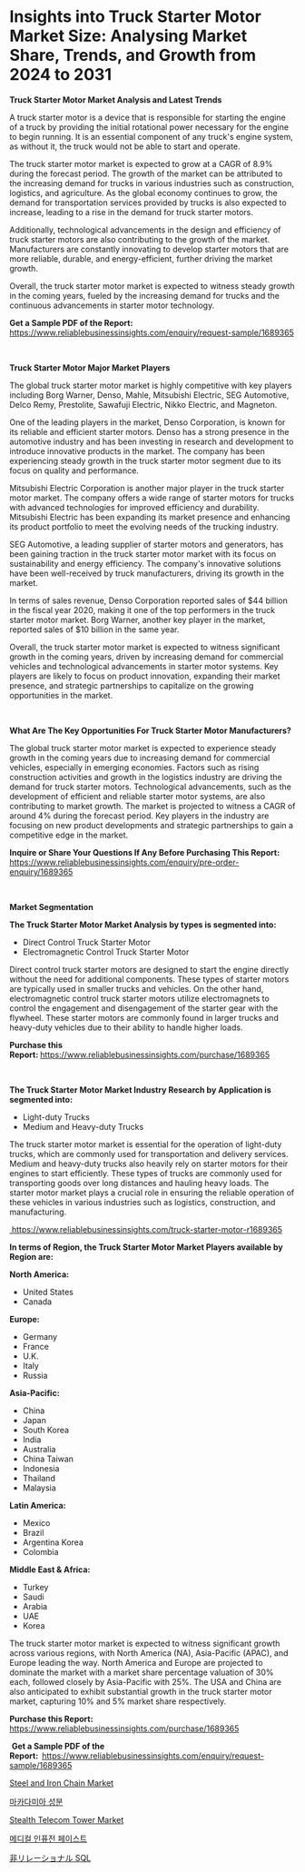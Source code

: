 <p><h1>Insights into Truck Starter Motor Market Size: Analysing Market Share, Trends, and Growth from 2024 to 2031</h1></p><p><strong>Truck Starter Motor Market Analysis and Latest Trends</strong></p>
<p><p>A truck starter motor is a device that is responsible for starting the engine of a truck by providing the initial rotational power necessary for the engine to begin running. It is an essential component of any truck's engine system, as without it, the truck would not be able to start and operate.</p><p>The truck starter motor market is expected to grow at a CAGR of 8.9% during the forecast period. The growth of the market can be attributed to the increasing demand for trucks in various industries such as construction, logistics, and agriculture. As the global economy continues to grow, the demand for transportation services provided by trucks is also expected to increase, leading to a rise in the demand for truck starter motors.</p><p>Additionally, technological advancements in the design and efficiency of truck starter motors are also contributing to the growth of the market. Manufacturers are constantly innovating to develop starter motors that are more reliable, durable, and energy-efficient, further driving the market growth.</p><p>Overall, the truck starter motor market is expected to witness steady growth in the coming years, fueled by the increasing demand for trucks and the continuous advancements in starter motor technology.</p></p>
<p><strong>Get a Sample PDF of the Report:&nbsp;</strong> <a href="https://www.reliablebusinessinsights.com/enquiry/request-sample/1689365">https://www.reliablebusinessinsights.com/enquiry/request-sample/1689365</a></p>
<p>&nbsp;</p>
<p><strong>Truck Starter Motor Major Market Players</strong></p>
<p><p>The global truck starter motor market is highly competitive with key players including Borg Warner, Denso, Mahle, Mitsubishi Electric, SEG Automotive, Delco Remy, Prestolite, Sawafuji Electric, Nikko Electric, and Magneton.</p><p>One of the leading players in the market, Denso Corporation, is known for its reliable and efficient starter motors. Denso has a strong presence in the automotive industry and has been investing in research and development to introduce innovative products in the market. The company has been experiencing steady growth in the truck starter motor segment due to its focus on quality and performance.</p><p>Mitsubishi Electric Corporation is another major player in the truck starter motor market. The company offers a wide range of starter motors for trucks with advanced technologies for improved efficiency and durability. Mitsubishi Electric has been expanding its market presence and enhancing its product portfolio to meet the evolving needs of the trucking industry.</p><p>SEG Automotive, a leading supplier of starter motors and generators, has been gaining traction in the truck starter motor market with its focus on sustainability and energy efficiency. The company's innovative solutions have been well-received by truck manufacturers, driving its growth in the market.</p><p>In terms of sales revenue, Denso Corporation reported sales of $44 billion in the fiscal year 2020, making it one of the top performers in the truck starter motor market. Borg Warner, another key player in the market, reported sales of $10 billion in the same year.</p><p>Overall, the truck starter motor market is expected to witness significant growth in the coming years, driven by increasing demand for commercial vehicles and technological advancements in starter motor systems. Key players are likely to focus on product innovation, expanding their market presence, and strategic partnerships to capitalize on the growing opportunities in the market.</p></p>
<p>&nbsp;</p>
<p><strong>What Are The Key Opportunities For Truck Starter Motor Manufacturers?</strong></p>
<p><p>The global truck starter motor market is expected to experience steady growth in the coming years due to increasing demand for commercial vehicles, especially in emerging economies. Factors such as rising construction activities and growth in the logistics industry are driving the demand for truck starter motors. Technological advancements, such as the development of efficient and reliable starter motor systems, are also contributing to market growth. The market is projected to witness a CAGR of around 4% during the forecast period. Key players in the industry are focusing on new product developments and strategic partnerships to gain a competitive edge in the market.</p></p>
<p><strong>Inquire or Share Your Questions If Any Before Purchasing This Report:</strong> <a href="https://www.reliablebusinessinsights.com/enquiry/pre-order-enquiry/1689365">https://www.reliablebusinessinsights.com/enquiry/pre-order-enquiry/1689365</a></p>
<p>&nbsp;</p>
<p><strong>Market Segmentation</strong></p>
<p><strong>The Truck Starter Motor Market Analysis by types is segmented into:</strong></p>
<p><ul><li>Direct Control Truck Starter Motor</li><li>Electromagnetic Control Truck Starter Motor</li></ul></p>
<p><p>Direct control truck starter motors are designed to start the engine directly without the need for additional components. These types of starter motors are typically used in smaller trucks and vehicles. On the other hand, electromagnetic control truck starter motors utilize electromagnets to control the engagement and disengagement of the starter gear with the flywheel. These starter motors are commonly found in larger trucks and heavy-duty vehicles due to their ability to handle higher loads.</p></p>
<p><strong>Purchase this Report:&nbsp;</strong><a href="https://www.reliablebusinessinsights.com/purchase/1689365">https://www.reliablebusinessinsights.com/purchase/1689365</a></p>
<p>&nbsp;</p>
<p><strong>The Truck Starter Motor Market Industry Research by Application is segmented into:</strong></p>
<p><ul><li>Light-duty Trucks</li><li>Medium and Heavy-duty Trucks</li></ul></p>
<p><p>The truck starter motor market is essential for the operation of light-duty trucks, which are commonly used for transportation and delivery services. Medium and heavy-duty trucks also heavily rely on starter motors for their engines to start efficiently. These types of trucks are commonly used for transporting goods over long distances and hauling heavy loads. The starter motor market plays a crucial role in ensuring the reliable operation of these vehicles in various industries such as logistics, construction, and manufacturing.</p></p>
<p><a href="https://www.reliablebusinessinsights.com/truck-starter-motor-r1689365">&nbsp;https://www.reliablebusinessinsights.com/truck-starter-motor-r1689365</a></p>
<p><strong>In terms of Region, the Truck Starter Motor Market Players available by Region are:</strong></p>
<p>
    <p> <strong> North America: </strong>
        <ul>
            <li>United States</li>
            <li>Canada</li>
        </ul>
        </p> 
    <p> <strong> Europe: </strong>
        <ul>
            <li>Germany</li>
            <li>France</li>
            <li>U.K.</li>
            <li>Italy</li>
            <li>Russia</li>
        </ul>
        </p> 
    <p> <strong> Asia-Pacific: </strong>
        <ul>
            <li>China</li>
            <li>Japan</li>
            <li>South Korea</li>
            <li>India</li>
            <li>Australia</li>
            <li>China Taiwan</li>
            <li>Indonesia</li>
            <li>Thailand</li>
            <li>Malaysia</li>
        </ul>
        </p> 
    <p> <strong> Latin America: </strong>
        <ul>
            <li>Mexico</li>
            <li>Brazil</li>
            <li>Argentina Korea</li>
            <li>Colombia</li>
        </ul>
        </p> 
    <p> <strong> Middle East & Africa: </strong>
        <ul>
            <li>Turkey</li>
            <li>Saudi</li>
            <li>Arabia</li>
            <li>UAE</li>
            <li>Korea</li>
        </ul>
    </p>
    </p>
<p><p>The truck starter motor market is expected to witness significant growth across various regions, with North America (NA), Asia-Pacific (APAC), and Europe leading the way. North America and Europe are projected to dominate the market with a market share percentage valuation of 30% each, followed closely by Asia-Pacific with 25%. The USA and China are also anticipated to exhibit substantial growth in the truck starter motor market, capturing 10% and 5% market share respectively.</p></p>
<p><strong>Purchase this Report: </strong><a href="https://www.reliablebusinessinsights.com/purchase/1689365">https://www.reliablebusinessinsights.com/purchase/1689365</a></p>
<p>&nbsp;<strong>Get a Sample PDF of the Report:&nbsp;&nbsp;</strong><a href="https://www.reliablebusinessinsights.com/enquiry/request-sample/1689365">https://www.reliablebusinessinsights.com/enquiry/request-sample/1689365</a></p>
<p><strong></strong></p>
<p><p><a href="https://github.com/kulaberyasin52/Market-Research-Report-List-1/blob/main/steel-and-iron-chain-market.md">Steel and Iron Chain Market</a></p><p><a href="https://github.com/nicholasellison0076890/Market-Research-Report-List-1/blob/main/9907113113583.md">마카다미아 성분</a></p><p><a href="https://github.com/emnqcawl19/Market-Research-Report-List-1/blob/main/stealth-telecom-tower-market.md">Stealth Telecom Tower Market</a></p><p><a href="https://github.com/lkwggful07722/Market-Research-Report-List-2/blob/main/9588660113585.md">메디컬 인퓨전 페이스트</a></p><p><a href="https://github.com/LenoraKris2023/Market-Research-Report-List-1/blob/main/6924387121620.md">非リレーショナル SQL</a></p></p>